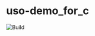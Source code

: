 # uso-demo_for_c

![Build](https://github.com/alexandruradovici/uso-demo_for_c/actions/workflows/verify.yml/badge.svg)

